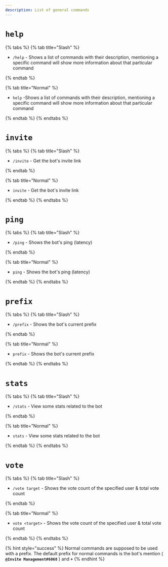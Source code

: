 ```yaml
---
description: List of general commands
---
```


# `help`

{% tabs %}
{% tab title="Slash" %}

* `/help` - Shows a list of commands with their description, mentioning a specific command will show more information about that particular command

{% endtab %}

{% tab title="Normal" %}

* `help` -Shows a list of commands with their description, mentioning a specific command will show more information about that particular command

{% endtab %}
{% endtabs %}

# `invite`

{% tabs %}
{% tab title="Slash" %}

* `/invite` - Get the bot's invite link 

{% endtab %}

{% tab title="Normal" %}

* `invite` - Get the bot's invite link 

{% endtab %}
{% endtabs %}

# `ping`

{% tabs %}
{% tab title="Slash" %}

* `/ping` - Shows the bot's ping (latency) 

{% endtab %}

{% tab title="Normal" %}

* `ping` - Shows the bot's ping (latency)

{% endtab %}
{% endtabs %}

# `prefix`

{% tabs %}
{% tab title="Slash" %}

* `/prefix` - Shows the bot's current prefix 

{% endtab %}

{% tab title="Normal" %}

* `prefix` - Shows the bot's current prefix

{% endtab %}
{% endtabs %}

# `stats`

{% tabs %}
{% tab title="Slash" %}

* `/stats` - View some stats related to the bot 

{% endtab %}

{% tab title="Normal" %}

* `stats` - View some stats related to the bot

{% endtab %}
{% endtabs %}

# `vote`

{% tabs %}
{% tab title="Slash" %}

* `/vote target` - Shows the vote count of the specified user & total vote count

{% endtab %}

{% tab title="Normal" %}

* `vote <target>` - Shows the vote count of the specified user & total vote count

{% endtab %}
{% endtabs %}

{% hint style="success" %}
Normal commands are supposed to be used with a prefix. The default prefix for normal commands is the bot's mention ( **`@Invite Management#6068`** ) and **`+`**
{% endhint %}